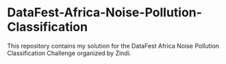 # DataFest-Africa-Noise-Pollution-Classification
This repository contains my solution for the DataFest Africa Noise Pollution Classification Challenge organized by Zindi.
